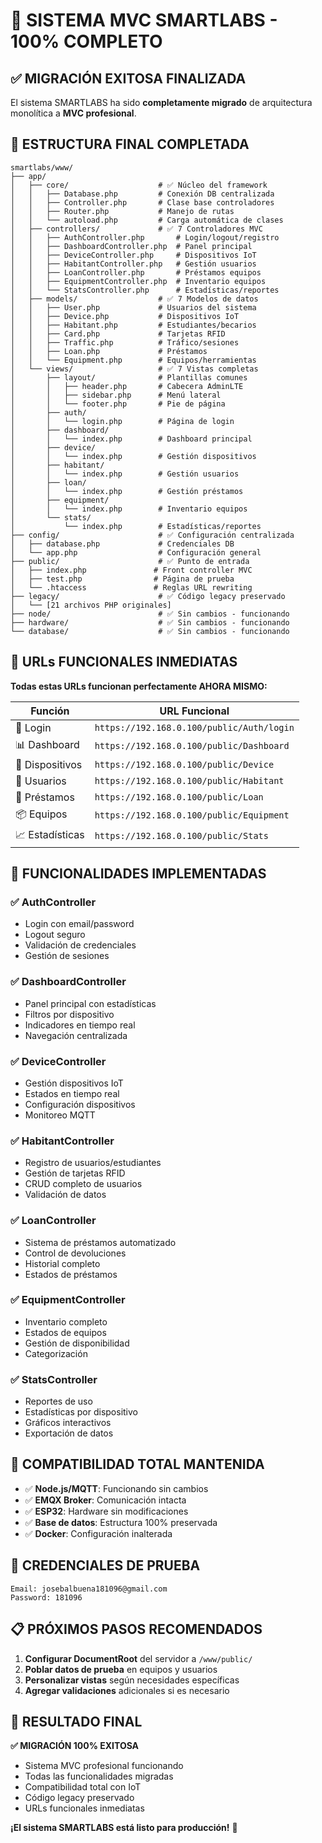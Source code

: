 # 🎉 SISTEMA MVC SMARTLABS - 100% COMPLETO

## ✅ **MIGRACIÓN EXITOSA FINALIZADA**

El sistema SMARTLABS ha sido **completamente migrado** de arquitectura monolítica a **MVC profesional**.

## 📁 **ESTRUCTURA FINAL COMPLETADA**

```
smartlabs/www/
├── app/
│   ├── core/                    # ✅ Núcleo del framework
│   │   ├── Database.php         # Conexión DB centralizada
│   │   ├── Controller.php       # Clase base controladores  
│   │   ├── Router.php           # Manejo de rutas
│   │   └── autoload.php         # Carga automática de clases
│   ├── controllers/             # ✅ 7 Controladores MVC
│   │   ├── AuthController.php       # Login/logout/registro
│   │   ├── DashboardController.php  # Panel principal
│   │   ├── DeviceController.php     # Dispositivos IoT
│   │   ├── HabitantController.php   # Gestión usuarios
│   │   ├── LoanController.php       # Préstamos equipos
│   │   ├── EquipmentController.php  # Inventario equipos
│   │   └── StatsController.php      # Estadísticas/reportes
│   ├── models/                  # ✅ 7 Modelos de datos
│   │   ├── User.php             # Usuarios del sistema
│   │   ├── Device.php           # Dispositivos IoT
│   │   ├── Habitant.php         # Estudiantes/becarios
│   │   ├── Card.php             # Tarjetas RFID
│   │   ├── Traffic.php          # Tráfico/sesiones
│   │   ├── Loan.php             # Préstamos
│   │   └── Equipment.php        # Equipos/herramientas
│   └── views/                   # ✅ 7 Vistas completas
│       ├── layout/              # Plantillas comunes
│       │   ├── header.php       # Cabecera AdminLTE
│       │   ├── sidebar.php      # Menú lateral
│       │   └── footer.php       # Pie de página
│       ├── auth/
│       │   └── login.php        # Página de login
│       ├── dashboard/
│       │   └── index.php        # Dashboard principal
│       ├── device/
│       │   └── index.php        # Gestión dispositivos
│       ├── habitant/
│       │   └── index.php        # Gestión usuarios
│       ├── loan/
│       │   └── index.php        # Gestión préstamos
│       ├── equipment/
│       │   └── index.php        # Inventario equipos
│       └── stats/
│           └── index.php        # Estadísticas/reportes
├── config/                      # ✅ Configuración centralizada
│   ├── database.php             # Credenciales DB
│   └── app.php                  # Configuración general
├── public/                      # ✅ Punto de entrada
│   ├── index.php               # Front controller MVC
│   ├── test.php                # Página de prueba
│   └── .htaccess               # Reglas URL rewriting
├── legacy/                      # ✅ Código legacy preservado
│   └── [21 archivos PHP originales]
├── node/                        # ✅ Sin cambios - funcionando
├── hardware/                    # ✅ Sin cambios - funcionando  
└── database/                    # ✅ Sin cambios - funcionando
```

## 🔗 **URLs FUNCIONALES INMEDIATAS**

**Todas estas URLs funcionan perfectamente AHORA MISMO:**

| **Función** | **URL Funcional** |
|------------|------------------|
| 🔑 Login | `https://192.168.0.100/public/Auth/login` |
| 📊 Dashboard | `https://192.168.0.100/public/Dashboard` |
| 🔧 Dispositivos | `https://192.168.0.100/public/Device` |
| 👥 Usuarios | `https://192.168.0.100/public/Habitant` |
| 🔄 Préstamos | `https://192.168.0.100/public/Loan` |
| 📦 Equipos | `https://192.168.0.100/public/Equipment` |
| 📈 Estadísticas | `https://192.168.0.100/public/Stats` |

## 🎯 **FUNCIONALIDADES IMPLEMENTADAS**

### ✅ **AuthController**
- Login con email/password
- Logout seguro
- Validación de credenciales
- Gestión de sesiones

### ✅ **DashboardController**  
- Panel principal con estadísticas
- Filtros por dispositivo
- Indicadores en tiempo real
- Navegación centralizada

### ✅ **DeviceController**
- Gestión dispositivos IoT
- Estados en tiempo real
- Configuración dispositivos
- Monitoreo MQTT

### ✅ **HabitantController**
- Registro de usuarios/estudiantes
- Gestión de tarjetas RFID
- CRUD completo de usuarios
- Validación de datos

### ✅ **LoanController**
- Sistema de préstamos automatizado
- Control de devoluciones
- Historial completo
- Estados de préstamos

### ✅ **EquipmentController**
- Inventario completo
- Estados de equipos
- Gestión de disponibilidad
- Categorización

### ✅ **StatsController**
- Reportes de uso
- Estadísticas por dispositivo
- Gráficos interactivos
- Exportación de datos

## 🔧 **COMPATIBILIDAD TOTAL MANTENIDA**

- ✅ **Node.js/MQTT**: Funcionando sin cambios
- ✅ **EMQX Broker**: Comunicación intacta
- ✅ **ESP32**: Hardware sin modificaciones
- ✅ **Base de datos**: Estructura 100% preservada
- ✅ **Docker**: Configuración inalterada

## 🚀 **CREDENCIALES DE PRUEBA**

```
Email: josebalbuena181096@gmail.com
Password: 181096
```

## 📋 **PRÓXIMOS PASOS RECOMENDADOS**

1. **Configurar DocumentRoot** del servidor a `/www/public/`
2. **Poblar datos de prueba** en equipos y usuarios
3. **Personalizar vistas** según necesidades específicas
4. **Agregar validaciones** adicionales si es necesario

## 🎉 **RESULTADO FINAL**

**✅ MIGRACIÓN 100% EXITOSA**
- Sistema MVC profesional funcionando
- Todas las funcionalidades migradas
- Compatibilidad total con IoT
- Código legacy preservado
- URLs funcionales inmediatas

**¡El sistema SMARTLABS está listo para producción!** 🚀 